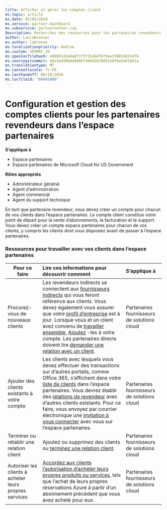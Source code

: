 ```yaml
---
title: Afficher et gérer les comptes client
ms.topic: article
ms.date: 05/05/2020
ms.service: partner-dashboard
ms.subservice: partnercenter-csp
Description: Recherchez des ressources pour les partenaires revendeurs dans l’espace partenaires. Cela comprend la création de comptes clients avant la vente d’abonnements, la facturation ou l’offre de support.
author: LauraBrenner
ms.author: labrenne
ms.localizationpriority: medium
ms.custom: SEOMAY.20
ms.openlocfilehash: e90661d2a6a0f1f3f25d6dfbf0ae3f0019815dfb
ms.sourcegitcommit: e0a1b4506840486f4bb82620051e0f6a5e81662a
ms.translationtype: MT
ms.contentlocale: fr-FR
ms.lasthandoff: 06/18/2020
ms.locfileid: "84991400"
---
```

# <a name="customer-account-setup-and-management-for-reseller-partners-in-partner-center"></a>Configuration et gestion des comptes clients pour les partenaires revendeurs dans l’espace partenaires

**S’applique à**

-  Espace partenaires
-  Espace partenaires de Microsoft Cloud for US Government

**Rôles appropriés**

- Administrateur général
- Agent d’administration
- Agent commercial
- Agent du support technique

En tant que partenaire revendeur, vous devez créer un compte pour chacun de vos clients dans l’espace partenaires. Le compte client constitue votre point de départ pour la vente d’abonnements, la facturation et le support. Vous devez créer un compte espace partenaires pour chacun de vos clients, y compris les clients dont vous disposiez avant de passer à l’espace partenaires.

### <a name="resources-for-working-with-your-customers-on-the-partner-center"></a>Ressources pour travailler avec vos clients dans l’espace partenaires

|**Pour ce faire**   |**Lire ces informations pour découvrir comment**   |**S’applique à**|
|-----------------|:----------------------------|:--------------|
|Procurez-vous de nouveaux clients|Les revendeurs indirects se connectent aux [fournisseurs indirects](indirect-reseller-tasks-in-partner-center.md) qui vous feront référence aux clients. Vous devez également vous assurer que votre [profil d’entreprise](create-a-marketing-profile.md) est à jour. Lorsque vous et un client avez convenu de [travailler ensemble](responding-to-referrals.md), [Ajoutez](add-a-new-customer.md) -les à votre compte. Les partenaires directs doivent lire [demander une relation avec un client](request-a-relationship-with-a-customer.md).|Partenaires fournisseurs de solutions cloud|
|Ajouter des clients existants à votre compte   | Les clients avec lesquels vous devez effectuer des transactions sur d’autres portails, comme Office 365, s’affichent dans votre [liste de clients](see-your-customer-list.md) dans l’espace partenaires. Vous devrez établir des [relations de revendeur](indirect-reseller-tasks-in-partner-center.md) avec d’autres clients existants. Pour ce faire, vous envoyez par courrier électronique une [invitation à vous connecter](responding-to-referrals.md) avec vous sur l’espace partenaires.   | Partenaires fournisseurs de solutions cloud   |
|Terminer ou rétablir une relation client   | Ajoutez ou supprimez des clients ou [terminez une relation client](remove-a-relationship.md).  |   Partenaires fournisseurs de solutions cloud |
|Autoriser les clients à acheter leurs propres services   | [Accordez aux clients l’autorisation d’acheter leurs propres produits ou services](give-customers-permission.md), tels que l’achat de leurs propres réservations Azure à partir d’un abonnement précédent que vous avez acheté pour eux.  | Partenaires fournisseurs de solutions cloud |